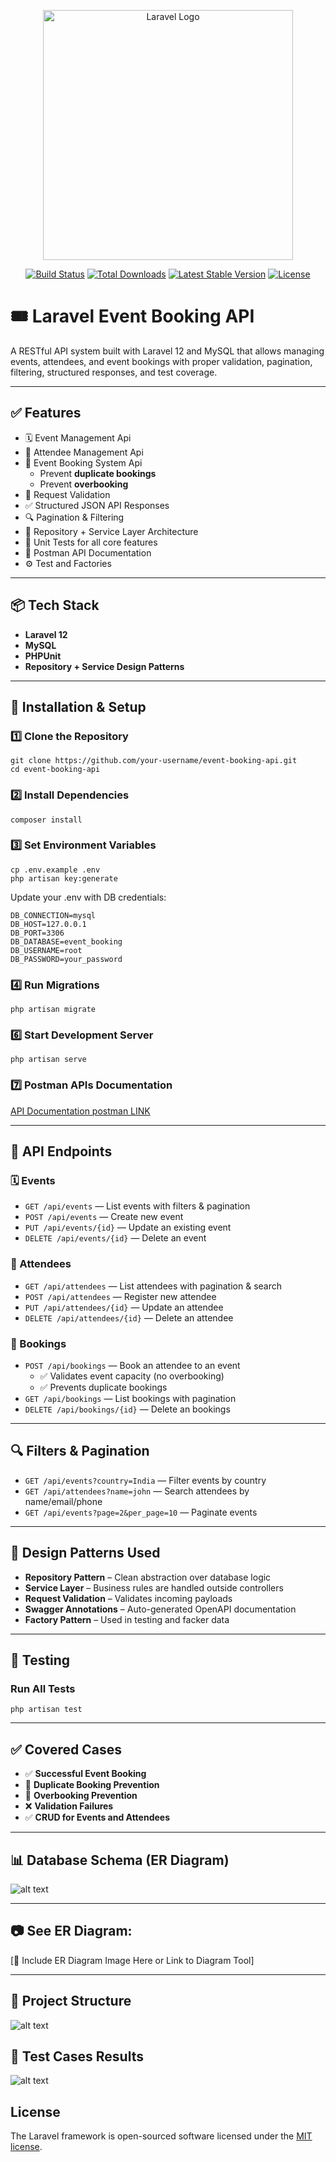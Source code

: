 <p align="center"><a href="https://laravel.com" target="_blank"><img src="https://raw.githubusercontent.com/laravel/art/master/logo-lockup/5%20SVG/2%20CMYK/1%20Full%20Color/laravel-logolockup-cmyk-red.svg" width="400" alt="Laravel Logo"></a></p>

<p align="center">
<a href="https://github.com/laravel/framework/actions"><img src="https://github.com/laravel/framework/workflows/tests/badge.svg" alt="Build Status"></a>
<a href="https://packagist.org/packages/laravel/framework"><img src="https://img.shields.io/packagist/dt/laravel/framework" alt="Total Downloads"></a>
<a href="https://packagist.org/packages/laravel/framework"><img src="https://img.shields.io/packagist/v/laravel/framework" alt="Latest Stable Version"></a>
<a href="https://packagist.org/packages/laravel/framework"><img src="https://img.shields.io/packagist/l/laravel/framework" alt="License"></a>
</p> 

# 🎟️ Laravel Event Booking API

A RESTful API system built with Laravel 12 and MySQL that allows managing events, attendees, and event bookings with proper validation, pagination, filtering, structured responses, and test coverage.

---
 

## ✅ Features

- 🗓️ Event Management Api
- 👥 Attendee Management Api
- 📅 Event Booking System Api
  - Prevent **duplicate bookings**
  - Prevent **overbooking**
- 🧾 Request Validation
- ✅ Structured JSON API Responses
- 🔍 Pagination & Filtering
- 🧱 Repository + Service Layer Architecture
- 🧪 Unit Tests for all core features
- 🧼 Postman API Documentation
- ⚙️ Test and Factories

---

## 📦 Tech Stack

- **Laravel 12**
- **MySQL** 
- **PHPUnit**
- **Repository + Service Design Patterns**

---

## 📁 Installation & Setup

### 1️⃣ Clone the Repository
```
git clone https://github.com/your-username/event-booking-api.git
cd event-booking-api 
```

### 2️⃣ Install Dependencies
```
composer install
```

### 3️⃣ Set Environment Variables
```
cp .env.example .env
php artisan key:generate
```

Update your .env with DB credentials:
```
DB_CONNECTION=mysql
DB_HOST=127.0.0.1
DB_PORT=3306
DB_DATABASE=event_booking
DB_USERNAME=root
DB_PASSWORD=your_password
```

### 4️⃣ Run Migrations
```
php artisan migrate
```

### 6️⃣ Start Development Server
```
php artisan serve
```

### 7️⃣ Postman APIs Documentation
[API Documentation postman LINK](https://documenter.getpostman.com/view/28228721/2sB2cd3dBn)


---

## 🚀 API Endpoints

### 🗓️ Events
- `GET /api/events` — List events with filters & pagination  
- `POST /api/events` — Create new event  
- `PUT /api/events/{id}` — Update an existing event  
- `DELETE /api/events/{id}` — Delete an event  

### 👥 Attendees
- `GET /api/attendees` — List attendees with pagination & search  
- `POST /api/attendees` — Register new attendee  
- `PUT /api/attendees/{id}` — Update an attendee  
- `DELETE /api/attendees/{id}` — Delete an attendee  

### 📅 Bookings
- `POST /api/bookings` — Book an attendee to an event  
  - ✅ Validates event capacity (no overbooking)  
  - ✅ Prevents duplicate bookings  
- `GET /api/bookings` — List bookings with pagination
- `DELETE /api/bookings/{id}` — Delete an bookings  

---

## 🔍 Filters & Pagination

- `GET /api/events?country=India` — Filter events by country  
- `GET /api/attendees?name=john` — Search attendees by name/email/phone  
- `GET /api/events?page=2&per_page=10` — Paginate events  

---

## 🧱 Design Patterns Used

- **Repository Pattern** – Clean abstraction over database logic  
- **Service Layer** – Business rules are handled outside controllers  
- **Request Validation** – Validates incoming payloads  
- **Swagger Annotations** – Auto-generated OpenAPI documentation  
- **Factory Pattern** – Used in testing and facker data  

---

## 🧪 Testing

### Run All Tests

```
php artisan test
```

---

## ✅ Covered Cases

- ✅ **Successful Event Booking**
- 🚫 **Duplicate Booking Prevention**
- 🚫 **Overbooking Prevention**
- ❌ **Validation Failures**
- ✅ **CRUD for Events and Attendees**

---

## 📊 Database Schema (ER Diagram)

![alt text](public/image-database.png)

---

## 📷 See ER Diagram:

[📸 Include ER Diagram Image Here or Link to Diagram Tool]

---

## 📂 Project Structure

![alt text](public/image.png)
 
## 📂 Test Cases Results 

![alt text](public/image-test-cases.png)


## License

The Laravel framework is open-sourced software licensed under the [MIT license](https://opensource.org/licenses/MIT).

